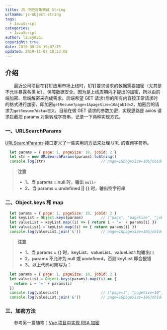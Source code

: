 ```yaml
---
title: JS 中把对象转成 String
urlname: js-object-string
tags:
  - JavaScript
categories:
  - JavaScript
author: liuxy0551
copyright: true
date: 2019-09-24 19:07:15
updated: 2019-11-07 10:53:08
---
```


## 介绍

　　最近公司项目在钉钉应用市场上线时，钉钉要求请求的数据需要加密（尤其是不允许暴露各类 id），保障数据安全。因为是上线周期内才提出的加密，所以由前端加密、后端解密来完成需求。后端希望 GET 请求`?`后的所有内容按正常请求时的格式进行加密，即加密`getResume?page=1&pageSize=10&jobId=2`，加密后的请求为`getResume?data=密文`。目前在做 GET 请求的参数加密，实现思路是 axios 请求拦截把 params 对象转成字符串，记录一下两种实现方式。
<!--more-->


### 一、URLSearchParams

[URLSearchParams](https://developer.mozilla.org/zh-CN/docs/Web/API/URLSearchParams) 接口定义了一些实用的方法来处理 URL 的查询字符串。

``` javascript
  let params = { page: 1, pageSize: 10, jobId: 2 }
  let str = new URLSearchParams(params).toString()
  console.log(str)                         // page=1&pageSize=10&jobId=2
```

>**注意**
>* **1、当 params = null 时，输出 `null=`**
>* **2、当 params = undefined || {} 时，输出空字符串**


### 二、Object.keys 和 map

``` javascript
  let params = { page: 1, pageSize: 10, jobId: 2 }
  let keyList = Object.keys(params)        // ["page", "pageSize", "jobId"]
  let valueList = keyList.map((i) => { return i + '=' + params[i] })
  let valueList1 = keyList.map((i) => { return params[i] })                 // [1, 10, 2]
  console.log(valueList.join('&'))         // page=1&pageSize=10&jobId=2
```

>**注意**
>* **1、当 params = {} 时，keyList、valueList、valueList1 均输出`[]`**
>* **2、params 不允许为 null 或 undefined，否则 keyList 即会报错**
>* **3、以上代码可简写为：**

``` javascript
  let params = { page: 1, pageSize: 10, jobId: 2 }
  let valueList = Object.keys(params).map((i) => {
    return i + '=' + params[i]
  })
  console.log(valueList)                   // ["page=1", "pageSize=10", "jobId=2"]
  console.log(valueList.join('&'))         // page=1&pageSize=10&jobId=2
```


### 三、加密方法

　　参考另一篇随笔：[Vue 项目中实现 RSA 加密](https://liuxianyu.cn/article/vue-rsa.html)
